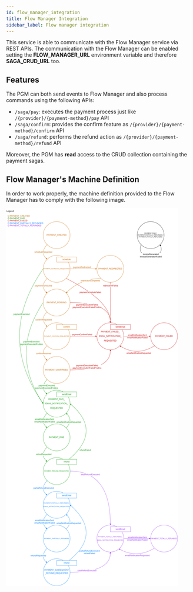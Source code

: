 ```yaml
---
id: flow_manager_integration
title: Flow Manager Integration
sidebar_label: Flow manager integration
---
```

This service is able to communicate with the Flow Manager service via REST APIs. The communication with the Flow Manager
can be enabled setting the **FLOW_MANAGER_URL** environment variable and therefore **SAGA_CRUD_URL** too.

## Features

The PGM can both send events to Flow Manager and also process commands using the following APIs:
- `/saga/pay`: executes the payment process just like `/{provider}/{payment-method}/pay` API
- `/saga/confirm`: provides the confirm feature as `/{provider}/{payment-method}/confirm` API
- `/saga/refund`: performs the refund action as `/{provider}/{payment-method}/refund` API

Moreover, the PGM has **read** access to the CRUD collection containing the payment sagas.

## Flow Manager's Machine Definition

In order to work properly, the machine definition provided to the Flow Manager has to comply with the following image.

![Machine Definition](img/machine-definition.png)
